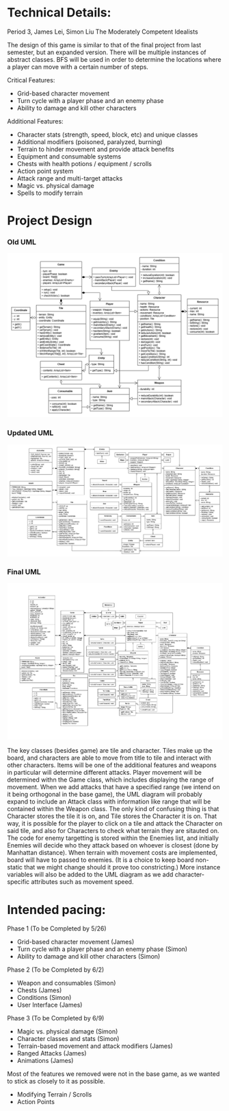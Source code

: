 
# Technical Details:

Period 3, James Lei, Simon Liu
The Moderately Competent Idealists

The design of this game is similar to that of the final project from last semester, but an expanded version. There will be multiple instances of abstract classes. BFS will be used in order to determine the locations where a player can move with a certain number of steps.

Critical Features:
- Grid-based character movement
- Turn cycle with a player phase and an enemy phase
- Ability to damage and kill other characters

Additional Features:
- Character stats (strength, speed, block, etc) and unique classes
- Additional modifiers (poisoned, paralyzed, burning)
- Terrain to hinder movement and provide attack benefits
- Equipment and consumable systems
- Chests with health potions / equipment / scrolls
- Action point system
- Attack range and multi-target attacks
- Magic vs. physical damage
- Spells to modify terrain

# Project Design

### Old UML
![UML Diagram](./uml.png)
### Updated UML
![UML Diagram](./umlUpdate1.png)
### Final UML
![UML Diagram](./umlUpdate2.png)

The key classes (besides game) are tile and character. Tiles make up the board, and characters are able to move from title to tile and interact with other characters. Items will be one of the additional features and weapons in particular will determine different attacks. Player movement will be determined withn the Game class, which includes displaying the range of movement. When we add attacks that have a specified range (we intend on it being orthogonal in the base game), the UML diagram will probably expand to include an Attack class with information like range that will be contained within the Weapon class. The only kind of confusing thing is that Character stores the tile it is on, and Tile stores the Character it is on. That way, it is possible for the player to click on a tile and attack the Character on said tile, and also for Characters to check what terrain they are sitauted on. The code for enemy targetting is stored within the Enemies list, and initially Enemies will decide who they attack based on whoever is closest (done by Manhattan distance). When terrain with movement costs are implemented, board will have to passed to enemies. (It is a choice to keep board non-static that we might change should it prove too constricting.) More instance variables will also be added to the UML diagram as we add character-specific attributes such as movement speed. 
    
# Intended pacing:
Phase 1 (To be Completed by 5/26)
- Grid-based character movement (James)
- Turn cycle with a player phase and an enemy phase (Simon)
- Ability to damage and kill other characters (Simon)

Phase 2 (To be Completed by 6/2)
- Weapon and consumables (Simon)
- Chests (James)
- Conditions (Simon)
- User Interface (James)

Phase 3 (To be Completed by 6/9)
- Magic vs. physical damage (Simon)
- Character classes and stats (Simon)
- Terrain-based movement and attack modifiers (James)
- Ranged Attacks (James)
- Animations (James)

Most of the features we removed were not in the base game, as we wanted to stick as closely to it as possible.
- Modifying Terrain / Scrolls
- Action Points